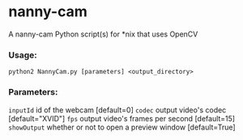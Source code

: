 # nanny-cam
A nanny-cam Python script(s) for *nix that uses OpenCV

### Usage:
`python2 NannyCam.py [parameters] <output_directory>`

### Parameters:
`inputId`                 id of the webcam [default=0]
`codec`                   output video's codec [default="XVID"]
`fps`                     output video's frames per second [default=15]
`showOutput`              whether or not to open a preview window [default=True]
